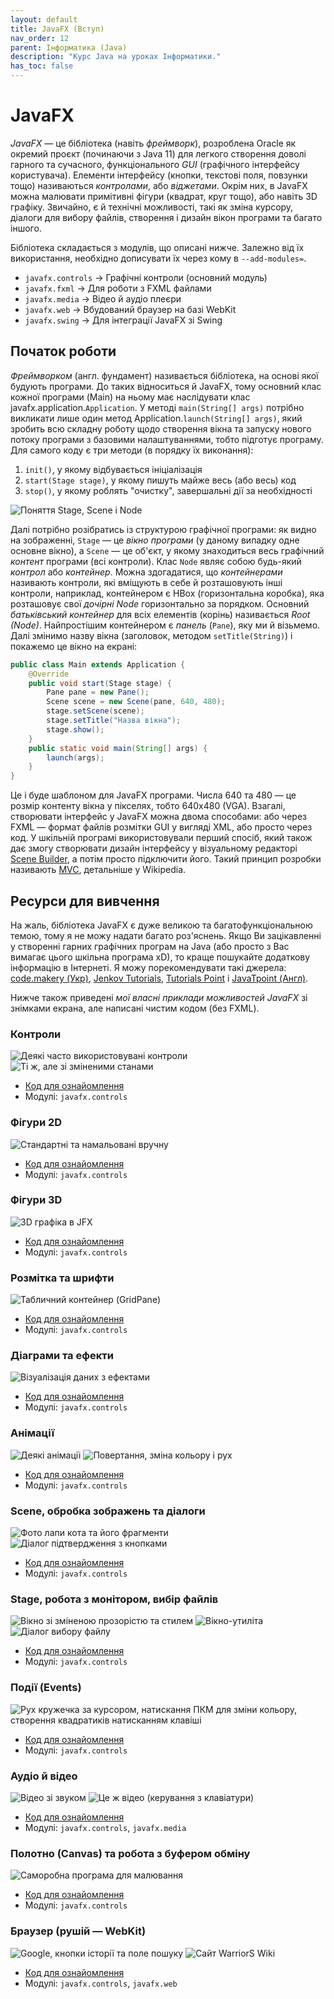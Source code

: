```yaml
---
layout: default
title: JavaFX (Вступ)
nav_order: 12
parent: Інформатика (Java)
description: "Курс Java на уроках Інформатики."
has_toc: false
---
```


# JavaFX

_JavaFX_ — це бібліотека (навіть _фреймворк_), розроблена Oracle як окремий проєкт (починаючи з Java 11) для легкого створення доволі гарного та сучасного, функціонального _GUI_ (графічного інтерфейсу користувача). Елементи інтерфейсу (кнопки, текстові поля, повзунки тощо) називаються _контролами_, або _віджетами_. Окрім них, в JavaFX можна малювати примітивні фігури (квадрат, круг тощо), або навіть 3D графіку. Звичайно, є й технічні можливості, такі як зміна курсору, діалоги для вибору файлів, створення і дизайн вікон програми та багато іншого.

Бібліотека складається з модулів, що описані нижче. Залежно від їх використання, необхідно дописувати їх через кому в `--add-modules=`.

- `javafx.controls` -> Графічні контроли (основний модуль)
- `javafx.fxml` -> Для роботи з FXML файлами
- `javafx.media` -> Відео й аудіо плеєри
- `javafx.web` -> Вбудований браузер на базі WebKit
- `javafx.swing` -> Для інтеграції JavaFX зі Swing

## Початок роботи

_Фреймворком_ (англ. фундамент) називається бібліотека, на основі якої будують програми. До таких відноситься й JavaFX, тому основний клас кожної програми (Main) на ньому має наслідувати клас javafx.application.`Application`. У методі `main(String[] args)` потрібно викликати лише один метод Application.`launch(String[] args)`, який зробить всю складну роботу щодо створення вікна та запуску нового потоку програми з базовими налаштуваннями, тобто підготує програму. Для самого коду є три методи (в порядку їх виконання):

1. `init()`, у якому відбувається ініціалізація
2. `start(Stage stage)`, у якому пишуть майже весь (або весь) код
3. `stop()`, у якому роблять "очистку", завершальні дії за необхідності

![Поняття Stage, Scene і Node](https://hsto.org/webt/4g/e1/uo/4ge1uolcdkwkxcsdont6cnytgto.png)

Далі потрібно розібратись із структурою графічної програми: як видно на зображенні, `Stage` — це _вікно програми_ (у даному випадку одне основне вікно), а `Scene` — це об'єкт, у якому знаходиться весь графічний _контент_ програми (всі контроли). Клас `Node` являє собою будь-який _контрол_ або _контейнер_. Можна здогадатися, що _контейнерами_ називають контроли, які вміщують в себе й розташовують інші контроли, наприклад, контейнером є HBox (горизонтальна коробка), яка розташовує свої _дочірні Node_ горизонтально за порядком. Основний _батьківський контейнер_ для всіх елементів (корінь) називається _Root (Node)_. Найпростішим контейнером є _панель_ (`Pane`), яку ми й візьмемо. Далі змінимо назву вікна (заголовок, методом `setTitle(String)`) і покажемо це вікно на екрані:

```java
public class Main extends Application {
	@Override
	public void start(Stage stage) {
		Pane pane = new Pane();
		Scene scene = new Scene(pane, 640, 480);
		stage.setScene(scene);
		stage.setTitle("Назва вікна");
		stage.show();
	}
	public static void main(String[] args) {
		launch(args);
	}
}
```
Це і буде шаблоном для JavaFX програми. Числа 640 та 480 — це розмір контенту вікна у пікселях, тобто 640x480 (VGA). Взагалі, створювати інтерфейс у JavaFX можна двома способами: або через FXML — формат файлів розмітки GUI у вигляді XML, або просто через код. У шкільній програмі використовували перший спосіб, який також дає змогу створювати дизайн інтерфейсу у візуальному редакторі [Scene Builder](https://gluonhq.com/products/scene-builder/), а потім просто підключити його. Такий принцип розробки називають [MVC](https://uk.wikipedia.org/wiki/%D0%9C%D0%BE%D0%B4%D0%B5%D0%BB%D1%8C-%D0%B2%D0%B8%D0%B4-%D0%BA%D0%BE%D0%BD%D1%82%D1%80%D0%BE%D0%BB%D0%B5%D1%80), детальніше у Wikipedia.

## Ресурси для вивчення

На жаль, бібліотека JavaFX є дуже великою та багатофункціональною темою, тому я не можу надати багато роз'яснень. Якщо Ви зацікавленні у створенні гарних графічних програм на Java (або просто з Вас вимагає цього шкільна програма xD), то краще пошукайте додаткову інформацію в Інтернеті. Я можу порекомендувати такі джерела: [code.makery (Укр)](https://code.makery.ch/uk/library/javafx-tutorial/), [Jenkov Tutorials](https://jenkov.com/tutorials/javafx/index.html), [Tutorials Point](https://www.tutorialspoint.com/javafx/index.htm) і [JavaTpoint (Англ)](https://www.javatpoint.com/javafx-tutorial).

Нижче також приведені _мої власні приклади можливостей JavaFX_ зі знімками екрана, але написані чистим кодом (без FXML).

### Контроли

![Деякі часто використовувані контроли](https://i.imgur.com/3MtMndX.png)
![Ті ж, але зі зміненими станами](https://i.imgur.com/NPtN3MJ.png)

- [Код для ознайомлення](https://github.com/yaBobJonez/Homework/blob/java/JFXTest/src/Test/ControlsTest.java)
- Модулі: `javafx.controls`

### Фігури 2D

![Стандартні та намальовані вручну](https://i.imgur.com/ItAQ71q.png)

- [Код для ознайомлення](https://github.com/yaBobJonez/Homework/blob/java/JFXTest/src/Test/GeometryTest.java)
- Модулі: `javafx.controls`

### Фігури 3D

![3D графіка в JFX](https://i.imgur.com/HJSy8l7.png)

- [Код для ознайомлення](https://github.com/yaBobJonez/Homework/blob/java/JFXTest/src/Test/Geom3DTest.java)
- Модулі: `javafx.controls`

### Розмітка та шрифти

![Табличний контейнер (GridPane)](https://i.imgur.com/WgCx7ej.png)

- [Код для ознайомлення](https://github.com/yaBobJonez/Homework/blob/java/JFXTest/src/Test/LayoutTextTest.java)
- Модулі: `javafx.controls`

### Діаграми та ефекти

![Візуалізація даних з ефектами](https://i.imgur.com/oi7jOaC.png)

- [Код для ознайомлення](https://github.com/yaBobJonez/Homework/blob/java/JFXTest/src/Test/ChartsEffectsTest.java)
- Модулі: `javafx.controls`

### Анімації

![Деякі анімації](https://i.imgur.com/UaDAcZw.png)
![Повертання, зміна кольору і рух](https://i.imgur.com/WuPkXu8.png)

- [Код для ознайомлення](https://github.com/yaBobJonez/Homework/blob/java/JFXTest/src/Test/AnimationsTest.java)
- Модулі: `javafx.controls`

### Scene, обробка зображень та діалоги

![Фото лапи кота та його фрагменти](https://i.imgur.com/cTldOCa.png)
![Діалог підтвердження з кнопками](https://i.imgur.com/C9WW8jZ.png)

- [Код для ознайомлення](https://github.com/yaBobJonez/Homework/blob/java/JFXTest/src/Test/SceneTest.java)
- Модулі: `javafx.controls`

### Stage, робота з монітором, вибір файлів

![Вікно зі зміненою прозорістю та стилем](https://i.imgur.com/eMddt5F.png)
![Вікно-утиліта](https://i.imgur.com/oPRYKRV.png)
![Діалог вибору файлу](https://i.imgur.com/siMrw0F.png)

- [Код для ознайомлення](https://github.com/yaBobJonez/Homework/blob/java/JFXTest/src/Test/StagesTest.java)
- Модулі: `javafx.controls`

### Події (Events)

![Рух кружечка за курсором, натискання ПКМ для зміни кольору, створення квадратиків натисканням клавіші](https://i.imgur.com/2vQHtJ5.png)

- [Код для ознайомлення](https://github.com/yaBobJonez/Homework/blob/java/JFXTest/src/Test/EventsTest.java)
- Модулі: `javafx.controls`

### Аудіо й відео

![Відео зі звуком](https://i.imgur.com/e5Xg2zy.png)
![Це ж відео (керування з клавіатури)](https://i.imgur.com/9yan166.png)

- [Код для ознайомлення](https://github.com/yaBobJonez/Homework/blob/java/JFXTest/src/Test/MediaTest.java)
- Модулі: `javafx.controls`, `javafx.media`

### Полотно (Canvas) та робота з буфером обміну

![Саморобна програма для малювання](https://i.imgur.com/f9K1scu.png)

- [Код для ознайомлення](https://github.com/yaBobJonez/Homework/blob/java/JFXTest/src/Test/CanvasClipboardTest.java)
- Модулі: `javafx.controls`

### Браузер (рушій — WebKit)

![Google, кнопки історії та поле пошуку](https://i.imgur.com/DkK5DSK.png)
![Сайт WarriorS Wiki](https://i.imgur.com/MmDk2co.png)

- [Код для ознайомлення](https://github.com/yaBobJonez/Homework/blob/java/JFXTest/src/Test/WebTest.java)
- Модулі: `javafx.controls`, `javafx.web`

